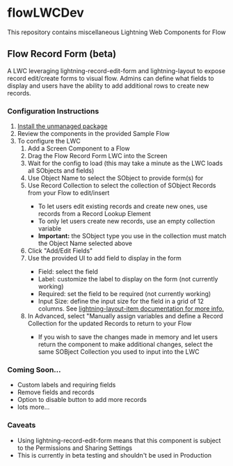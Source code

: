 # flowLWCDev
This repository contains miscellaneous Lightning Web Components for Flow

<h2>Flow Record Form (beta)</h2>
<p>A LWC leveraging lightning-record-edit-form and lightning-layout to expose record edit/create forms to visual flow. Admins can define what fields to display and users have the ability to add additional rows to create new records.</p>
<h3>Configuration Instructions</h3>
<ol>
  <li><a href="https://login.salesforce.com/packaging/installPackage.apexp?p0=04t8c000000ybi9" target="_blank">Install the unmanaged package</a></li>
  <li>Review the components in the provided Sample Flow</li>
  <li>To configure the LWC
    <ol>
      <li>Add a Screen Component to a Flow</li>
      <li>Drag the Flow Record Form LWC into the Screen</li>
      <li>Wait for the config to load (this may take a minute as the LWC loads all SObjects and fields)</li>
      <li>Use Object Name to select the SObject to provide form(s) for</li>
      <li>Use Record Collection to select the collection of SObject Records from your Flow to edit/insert</li>
        <ul>
          <li>To let users edit existing records and create new ones, use records from a Record Lookup Element</li>
          <li>To only let users create new records, use an empty collection variable</ki>
          <li><b>Important:</b> the SObject type you use in the collection must match the Object Name selected above</li>            
        </ul>
      </li>
      <li>Click "Add/Edit Fields"</li>  
      <li>Use the provided UI to add field to display in the form</li>
        <ul>
          <li>Field: select the field</li>
          <li>Label: customize the label to display on the form (not currently working)</li>
          <li>Required: set the field to be required (not currently working)</li>
          <li>Input Size: define the input size for the field in a grid of 12 columns. See <a href="https://developer.salesforce.com/docs/component-library/bundle/lightning-layout-item/example" target="_blank">lightning-layout-item documentation for more info.</a></li>
        </ul>
      <li>In Advanced, select "Manually assign variables and define a Record Collection for the updated Records to return to your Flow</li>
        <ul>
          <li>If you wish to save the changes made in memory and let users return the component to make additional changes, select the same SOBject Collection you used to input into the LWC</li>
        </ul>
      </li>
    </ol>
  </li>
</ol>
<h3>Coming Soon...</h3>
<ul>
  <li>Custom labels and requiring fields</li>
  <li>Remove fields and records</li>
  <li>Option to disable button to add more records</li>
  <li>lots more...</li>
</ul>
<h3>Caveats</h3>
<ul>
  <li>Using lightning-record-edit-form means that this component is subject to the Permissions and Sharing Settings</li>
  <li>This is currently in beta testing and shouldn't be used in Production</li>
</ul>
